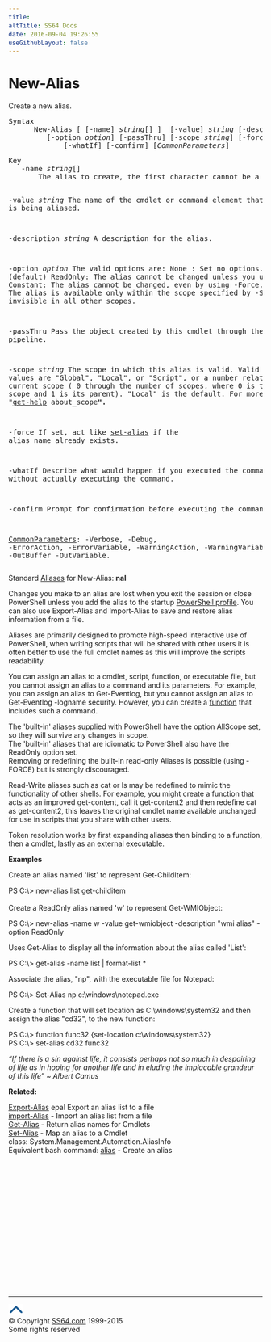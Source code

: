 ```yaml
---
title:
altTitle: SS64 Docs
date: 2016-09-04 19:26:55
useGithubLayout: false
---
```

<!-- #BeginLibraryItem "/Library/head_ps.lbi" --><!-- #EndLibraryItem --><h1>New-Alias</h1> 
<p>Create a new alias.</p>
<pre>Syntax
      New-Alias [ [-name] <i>string</i>[] ]  [-value] <i>string</i> [-description <i>string</i>] 
         [-option <i>option</i>] [-passThru] [-scope <i>string</i>] [-force] 
             [-whatIf] [-confirm] [<i>CommonParameters</i>]</pre>
<pre>Key
   -name <i>string</i>[]
       The alias to create, the first character cannot be a number.

   -value <i>string</i>
       The name of the cmdlet or command element that is being aliased.

   -description <i>string</i>
       A description for the alias.

   -option <i>option</i>
       The valid options are: 
         None    : Set no options. (default) 
         ReadOnly: The alias cannot be changed unless you use -Force. 
         Constant: The alias cannot be changed, even by using -Force. 
         Private : The alias is available only within the scope specified by -Scope. 
                   It is invisible in all other scopes.

   -passThru 
       Pass the object created by this cmdlet through the pipeline. 

   -scope <i>string</i>
       The scope in which this alias is valid. 
       Valid values are "Global", "Local", or "Script", or a number relative
       to the current scope ( 0 through the number of scopes, where 0 is the
       current scope and 1 is its parent). "Local" is the default.
       For more, type "<a href="get-help.html">get-help</a> about_scope<b>".</b>

   -force
       If set, act like <a href="set-alias.html">set-alias</a> if the alias name already exists.

   -whatIf
       Describe what would happen if you executed the command without actually
       executing the command.

   -confirm
       Prompt for confirmation before executing the command.

   <a href="common.html">CommonParameters</a>:
       -Verbose, -Debug, -ErrorAction, -ErrorVariable, -WarningAction, -WarningVariable,
       -OutBuffer -OutVariable.</pre>
<p>Standard <a href="get-alias.html">Aliases</a> for New-Alias:<span class="code"> <b>nal</b></span></p>
<p>Changes you make to an alias are lost when you exit the session or close  PowerShell unless you add the alias to the startup <a href="syntax-profile.html">PowerShell profile</a>.  You can also use  Export-Alias and Import-Alias to save and restore alias information from a file.</p>
<p>Aliases are primarily designed to promote high-speed interactive use of PowerShell, when writing scripts that will be shared with other users it is often better to use the full cmdlet names as this will improve the scripts readability.</p>
<p>You can assign an alias to a cmdlet, script, function, or executable file, but you cannot assign an alias to a command and its parameters. For example, you can assign an alias to <span class="code">Get-Eventlog</span>, but you cannot assign an alias to <span class="code">Get-Eventlog -logname security</span>. However, you can create a <a href="syntax-functions.html">function</a> that includes such a command.</p>
<p>The 'built-in' aliases supplied with PowerShell have the option <span class="code">AllScope</span> set, so they will survive any changes in scope.<br>
The 'built-in' aliases that are idiomatic to PowerShell also have the <span class="code">ReadOnly</span> option set.<br>
Removing or redefining the built-in read-only Aliases is possible (using <span class="code">-FORCE</span>) but  is strongly discouraged.</p>
<p>Read-Write aliases such as <span class="code">cat</span> or <span class="code">ls</span> may be redefined to  mimic the functionality of other shells.  For example, you might create a function that acts as an improved <span class="code">get-content</span>, call it <span class="code">get-content2</span> and then redefine <span class="code">cat</span> as <span class="code">get-content2</span>,  this leaves the original cmdlet name available  unchanged for use in scripts that you  share with other users.</p>
<p>Token resolution works by first expanding aliases then binding to a function, then a cmdlet, lastly as an external executable.</p>
<p><b>Examples</b></p>
<p>Create an alias named 'list' to represent  Get-ChildItem:</p>
<p><span class="code">PS C:\&gt; new-alias list get-childitem</span><br><br>
Create a ReadOnly alias named 'w' to represent  Get-WMIObject:</p>
<p class="code">PS C:\&gt; new-alias -name w -value get-wmiobject -description "wmi alias" -option ReadOnly</p>
<p>Uses Get-Alias to display all  the information about the alias called 'List':</p>
<p class="code">PS C:\&gt; get-alias -name list | format-list *</p>
<p>Associate the alias, "np", with the executable file for Notepad:</p>
<p class="code">PS C:\&gt; Set-Alias np c:\windows\notepad.exe</p>
<p>Create a function that will set location as C:\windows\system32 and then assign the alias "cd32", to the new function:</p>
<p class="code">PS C:\&gt; function func32 {set-location c:\windows\system32}<br>
PS C:\&gt; set-alias cd32 func32&nbsp;</p>
<p class="quote"><i>“If there is a sin against life, it consists perhaps not so much in despairing of life as in hoping for another life and in eluding the implacable grandeur of this life” ~ Albert Camus</i></p>
<p><b>Related:</b></p>
<p>  <a href="export-alias.html">Export-Alias</a> epal Export an alias list to a file<br>
<a href="import-alias.html">import-Alias</a> - Import an alias list from a file<br>
<a href="get-alias.html">Get-Alias</a> - Return alias names for Cmdlets<br>
<a href="set-alias.html">Set-Alias</a> - Map an alias to a Cmdlet<br>
class: System.Management.Automation.AliasInfo <br>
Equivalent bash command: <a href="../bash/alias.html">alias</a> - Create an alias</p><!-- #BeginLibraryItem "/Library/foot_ps.lbi" --><p>
<!-- PowerShell300 -->
<ins class="adsbygoogle" style="display:inline-block;width:300px;height:250px" data-ad-client="ca-pub-6140977852749469" data-ad-slot="6253539900"></ins>
<script>
(adsbygoogle = window.adsbygoogle || []).push({});
</script></p>
<hr>
<div id="bl" class="footer"><a href="new-alias.html#"><img src="../images/top.png" width="30" height="22" alt="Back to the Top"></a></div>
<div id="br" class="footer, tagline">© Copyright <a href="http://ss64.com/">SS64.com</a> 1999-2015<br>
Some rights reserved</div><!-- #EndLibraryItem -->

